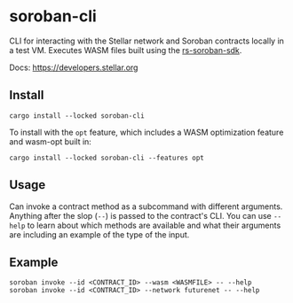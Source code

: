 # soroban-cli

CLI for interacting with the Stellar network and Soroban contracts locally in a test VM. Executes WASM files built using the [rs-soroban-sdk](https://github.com/stellar/rs-soroban-sdk).

Docs: https://developers.stellar.org

## Install

```
cargo install --locked soroban-cli
```

To install with the `opt` feature, which includes a WASM optimization feature and wasm-opt built in:

```
cargo install --locked soroban-cli --features opt
```

## Usage

Can invoke a contract method as a subcommand with different arguments. Anything after the slop (`--`) is passed to the contract's CLI. You can use `--help` to learn about which methods are available and what their arguments are including an example of the type of the input.

## Example

```
soroban invoke --id <CONTRACT_ID> --wasm <WASMFILE> -- --help
soroban invoke --id <CONTRACT_ID> --network futurenet -- --help
```
